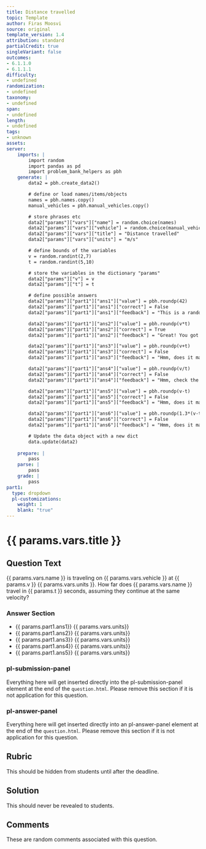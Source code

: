 ```yaml
---
title: Distance travelled
topic: Template
author: Firas Moosvi
source: original
template_version: 1.4
attribution: standard
partialCredit: true
singleVariant: false
outcomes:
- 6.1.1.0
- 6.1.1.1
difficulty:
- undefined
randomization:
- undefined
taxonomy:
- undefined
span:
- undefined
length:
- undefined
tags:
- unknown
assets:
server: 
    imports: |
        import random
        import pandas as pd
        import problem_bank_helpers as pbh
    generate: |
        data2 = pbh.create_data2()

        # define or load names/items/objects
        names = pbh.names.copy()
        manual_vehicles = pbh.manual_vehicles.copy()

        # store phrases etc
        data2["params"]["vars"]["name"] = random.choice(names)
        data2["params"]["vars"]["vehicle"] = random.choice(manual_vehicles)
        data2["params"]["vars"]["title"] = "Distance travelled"
        data2["params"]["vars"]["units"] = "m/s"

        # define bounds of the variables
        v = random.randint(2,7)
        t = random.randint(5,10)

        # store the variables in the dictionary "params"
        data2["params"]["v"] = v
        data2["params"]["t"] = t

        # define possible answers
        data2["params"]["part1"]["ans1"]["value"] = pbh.roundp(42)
        data2["params"]["part1"]["ans1"]["correct"] = False
        data2["params"]["part1"]["ans1"]["feedback"] = "This is a random number, you probably selected this choice by mistake! Try again please!"

        data2["params"]["part1"]["ans2"]["value"] = pbh.roundp(v*t)
        data2["params"]["part1"]["ans2"]["correct"] = True
        data2["params"]["part1"]["ans2"]["feedback"] = "Great! You got it."

        data2["params"]["part1"]["ans3"]["value"] = pbh.roundp(v+t)
        data2["params"]["part1"]["ans3"]["correct"] = False
        data2["params"]["part1"]["ans3"]["feedback"] = "Hmm, does it make sense to add a velocity and a time? Check the units!"

        data2["params"]["part1"]["ans4"]["value"] = pbh.roundp(v/t)
        data2["params"]["part1"]["ans4"]["correct"] = False
        data2["params"]["part1"]["ans4"]["feedback"] = "Hmm, check the units of the resulting answer: v/t."

        data2["params"]["part1"]["ans5"]["value"] = pbh.roundp(v-t)
        data2["params"]["part1"]["ans5"]["correct"] = False
        data2["params"]["part1"]["ans5"]["feedback"] = "Hmm, does it make sense to subtract a velocity and a time? Check the units!"

        data2["params"]["part1"]["ans6"]["value"] = pbh.roundp(1.3*(v-t))
        data2["params"]["part1"]["ans6"]["correct"] = False
        data2["params"]["part1"]["ans6"]["feedback"] = "Hmm, does it make sense to subtract a velocity and a time? Check the units!"

        # Update the data object with a new dict
        data.update(data2)
        
    prepare: |
        pass
    parse: |
        pass
    grade: |
        pass
part1:
  type: dropdown
  pl-customizations:
    weight: 1
    blank: "true"
---
```

# {{ params.vars.title }}

## Question Text

{{ params.vars.name }} is traveling on {{ params.vars.vehicle }} at {{ params.v }} {{ params.vars.units }}.
How far does {{ params.vars.name }} travel in {{ params.t }} seconds, assuming they continue at the same velocity?

### Answer Section

- {{ params.part1.ans1}} {{ params.vars.units}} 
- {{ params.part1.ans2}} {{ params.vars.units}} 
- {{ params.part1.ans3}} {{ params.vars.units}} 
- {{ params.part1.ans4}} {{ params.vars.units}} 
- {{ params.part1.ans5}} {{ params.vars.units}} 

### pl-submission-panel

Everything here will get inserted directly into the pl-submission-panel element at the end of the `question.html`.
Please remove this section if it is not application for this question.

### pl-answer-panel

Everything here will get inserted directly into an pl-answer-panel element at the end of the `question.html`.
Please remove this section if it is not application for this question.

## Rubric

This should be hidden from students until after the deadline.

## Solution

This should never be revealed to students.

## Comments

These are random comments associated with this question.
